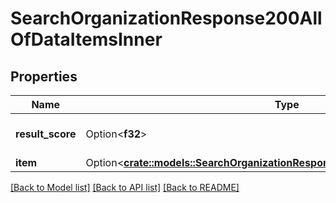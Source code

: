 # SearchOrganizationResponse200AllOfDataItemsInner

## Properties

Name | Type | Description | Notes
------------ | ------------- | ------------- | -------------
**result_score** | Option<**f32**> | Search result relevancy | [optional]
**item** | Option<[**crate::models::SearchOrganizationResponse200AllOfDataItemsInnerItem**](searchOrganizationResponse200_allOf_data_items_inner_item.md)> |  | [optional]

[[Back to Model list]](../README.md#documentation-for-models) [[Back to API list]](../README.md#documentation-for-api-endpoints) [[Back to README]](../README.md)


